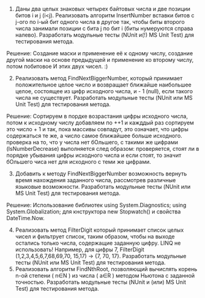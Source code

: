 1. Даны два целых знаковых четырех байтовых числа и две позиции битов i и j (i<j). Реализовать алгоритм InsertNumber вставки битов с j-ого по i-ый бит одного числа в другое так, чтобы биты второго числа занимали позиции с бита j по бит i (биты нумеруются справа налево). Разработать модульные тесты (NUnit и(!) MS Unit Test) для тестирования метода.

Решение:
Создание маски и применение её к одному числу, создание другой маски на основе предыдущей и применение ко второму числу, потом побитовое И этих двух чисел. :)


2. Реализовать метод FindNextBiggerNumber, который принимает положительное целое число и возвращает ближайше наибольшее целое, состоящее из цифр исходного числа, и - 1 (null), если такого числа не существует. Разработать модульные тесты (NUnit или MS Unit Test) для тестирования метода.

Решение: 
Сортируем в пордке возрастания цифры исходного числа, потом к исходному числу добавляем по ++1 и кажддый раз сортируем это число + 1 и так,  пока  массивы совпадут, это означает, что цифры содержаться те же, а число самое ближайшее больше исходного.
проверка на то, что  у числа нет бОльшего, с такими же цифрами (IsNumberDecrease) выполняется след образом: проверяется, стоят ли в порядке убывания цифры исходного числа и если стоят, то значит бОльшего чиса нет для исходного с теми же цифрами.


3. Добавить к методу FindNextBiggerNumber возможность вернуть время нахождения заданного числа, рассмотрев различные языковые возможности. Разработать модульные тесты (NUnit или MS Unit Test) для тестирования метода.

Решение:
Использование библиотек using System.Diagnostics; using System.Globalization; для кнструктора new Stopwatch() и свойства DateTime.Now.



4. Реализовать метод FilterDigit который принимает список целых чисел и фильтрует список, таким образом, чтобы на выходе остались только числа, содержащие заданную цифру. LINQ не использовать! Например, для цифры 7, FilterDigit (1,2,3,4,5,6,7,68,69,70, 15,17) -> {7, 70, 17}. Разработать модульные тесты (NUnit или MS Unit Test) для тестирования метода. 
5. Реализовать алгоритм FindNthRoot, позволяющий вычислять корень n-ой степени ( n∈N ) из числа ( a∈R ) методом Ньютона с заданной точностью. Разработать модульные тесты (NUnit и (или) MS Unit Test) для тестирования метода. 